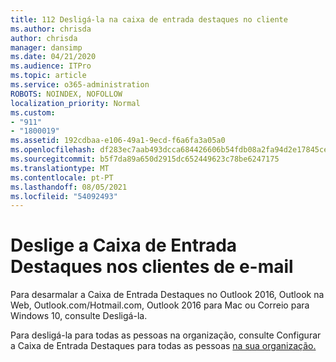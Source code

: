 ```yaml
---
title: 112 Desligá-la na caixa de entrada destaques no cliente
ms.author: chrisda
author: chrisda
manager: dansimp
ms.date: 04/21/2020
ms.audience: ITPro
ms.topic: article
ms.service: o365-administration
ROBOTS: NOINDEX, NOFOLLOW
localization_priority: Normal
ms.custom:
- "911"
- "1800019"
ms.assetid: 192cdbaa-e106-49a1-9ecd-f6a6fa3a05a0
ms.openlocfilehash: df283ec7aab493dcca684426606b54fdb08a2fa94d2e17845cefc028ed4407c5
ms.sourcegitcommit: b5f7da89a650d2915dc652449623c78be6247175
ms.translationtype: MT
ms.contentlocale: pt-PT
ms.lasthandoff: 08/05/2021
ms.locfileid: "54092493"
---
```

# <a name="turn-off-focused-inbox-in-email-clients"></a>Deslige a Caixa de Entrada Destaques nos clientes de e-mail

Para desarmalar a Caixa de Entrada Destaques no Outlook 2016, Outlook na Web, Outlook.com/Hotmail.com, Outlook 2016 para Mac ou Correio [](https://support.office.com/article/f714d94d-9e63-4217-9ccb-6cb2986aa1b2.aspx)para Windows 10, consulte Desligá-la.

Para desligá-la para todas as pessoas na organização, consulte Configurar a Caixa de Entrada Destaques para todas as pessoas [na sua organização.](https://docs.microsoft.com/microsoft-365/admin/setup/configure-focused-inbox)
